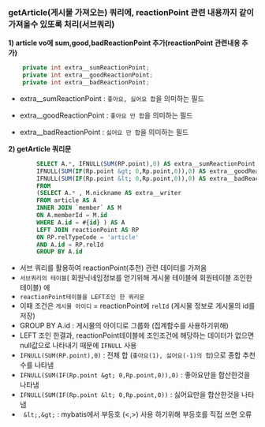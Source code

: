 ### getArticle(게시물 가져오는) 쿼리에, reactionPoint 관련 내용까지 같이 가져올수 있또록 처리(서브쿼리)

**1\) article vo에 sum,good,badReactionPoint 추가(reactionPoint 관련내용 추가)**

```java
	private int extra__sumReactionPoint;
	private int extra__goodReactionPoint;
	private int extra__badReactionPoint;
```

- extra__sumReactionPoint : ```좋아요, 싫어요 합```을 의미하는 필드

- extra__goodReactionPoint : ```좋아요 만 합```을 의미하는 필드
- extra__badReactionPoint : ```싫어요 만 합```을 의미하는 필드

**2\) getArticle 쿼리문**

```sql
		SELECT A.*, IFNULL(SUM(RP.point),0) AS extra__sumReactionPoint,
		IFNULL(SUM(IF(Rp.point &gt; 0,Rp.point,0)),0) AS extra__goodReactionPoint,
		IFNULL(SUM(IF(Rp.point &lt; 0,Rp.point,0)),0) AS extra__badReactionPoint
		FROM		
		(SELECT A.* , M.nickname AS extra__writer 
		FROM article AS A
		INNER JOIN `member` AS M
		ON A.memberId = M.id
		WHERE A.id = #{id} ) AS A
		LEFT JOIN reactionPoint AS RP
		ON RP.relTypeCode = 'article'
		AND A.id = RP.relId
		GROUP BY A.id	
```

- 서브 쿼리를 활용하여 reactionPoint(추천) 관련 데이터를 가져옴
- ```서브쿼리의 테이블```( 회원닉네임정보를 얻기위해 게시물 테이블에 회원테이블 조인한 테이블) 에
-  ```reactionPoint테이블을 LEFT조인 한 쿼리문```
- 이때 조건은 ```게시물 아이디```  =  reactionPoint에 ```relId``` (게시물 정보로 게시물의 id를 저장)
- GROUP BY A.id :  게시물의 아이디로 그룹화 (집계함수를 사용하기위해)
- LEFT 조인 한결과, reactionPoint테이블에 조인조건에 해당하는 데이터가 없으면 null값으로 나타내기 때문에 ```IFNULL``` 사용
- ```IFNULL(SUM(RP.point),0)```  : 전체 합 (```좋아요(1), 싫어요(-1)의 합```)으로 종합 추천수를 나타냄
- ```IFNULL(SUM(IF(Rp.point &gt; 0,Rp.point,0)),0)``` : 좋아요만을 합산한것을 나타냄
- ```IFNULL(SUM(IF(Rp.point &lt; 0,Rp.point,0))``` : 싫어요만을 합산한것을 나타냄
- ``` &lt;,&gt;``` : mybatis에서 부등호 (<,>) 사용 하기위해 부등호를 직접 쓰면 오류